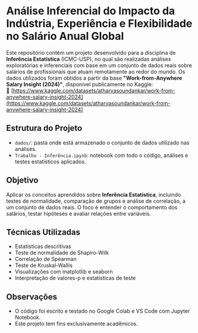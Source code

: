# Análise Inferencial do Impacto da Indústria, Experiência e Flexibilidade no Salário Anual Global
Este repositório contém um projeto desenvolvido para a disciplina de **Inferência Estatística** (ICMC-USP), no qual são realizadas análises exploratórias e inferenciais com base em um conjunto de dados reais sobre salários de profissionais que atuam remotamente ao redor do mundo. Os dados utilizados foram obtidos a partir da base **"Work-from-Anywhere Salary Insight (2024)"**, disponível publicamente no Kaggle:  
🔗 [https://www.kaggle.com/datasets/atharvasoundankar/work-from-anywhere-salary-insight-2024](https://www.kaggle.com/datasets/atharvasoundankar/work-from-anywhere-salary-insight-2024)

## Estrutura do Projeto

- `dados/`: pasta onde está armazenado o conjunto de dados utilizado nas análises.
- `Trabalho - Inferência.ipynb`: notebook com todo o código, análises e testes estatísticos aplicados.

## Objetivo

Aplicar os conceitos aprendidos sobre **Inferência Estatística**, incluindo testes de normalidade, comparação de grupos e análise de correlação, a um conjunto de dados reais. O foco é entender o comportamento dos salários, testar hipóteses e avaliar relações entre variáveis.

## Técnicas Utilizadas

- Estatísticas descritivas
- Teste de normalidade de Shapiro-Wilk
- Correlação de Spearman
- Teste de Kruskal-Wallis
- Visualizações com matplotlib e seaborn
- Interpretação de valores-p e estatísticas de teste

## Observações

- O código foi escrito e testado no Google Colab e VS Code com Jupyter Notebook.
- Este projeto tem fins exclusivamente acadêmicos.


